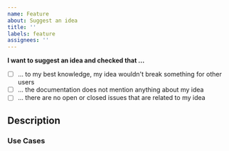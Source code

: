 ```yaml
---
name: Feature
about: Suggest an idea
title: ''
labels: feature
assignees: ''
---
```


__I want to suggest an idea and checked that ...__

- [ ] ... to my best knowledge, my idea wouldn't break something for other users
- [ ] ... the documentation does not mention anything about my idea
- [ ] ... there are no open or closed issues that are related to my idea

## Description

<!-- Please provide a brief description of the feature -->

### Use Cases

<!-- Please describe how your suggestion would benefit you and other users -->
